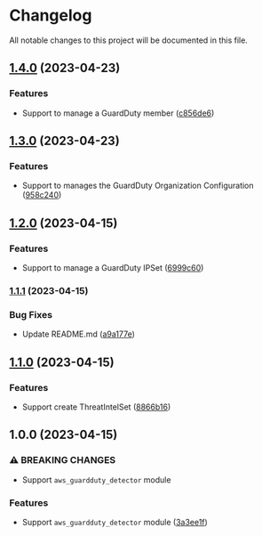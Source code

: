 # Changelog

All notable changes to this project will be documented in this file.

## [1.4.0](https://github.com/aws-ss/terraform-aws-guardduty/compare/v1.3.0...v1.4.0) (2023-04-23)


### Features

* Support to manage a GuardDuty member ([c856de6](https://github.com/aws-ss/terraform-aws-guardduty/commit/c856de662a900f98cd829216ab356e6ee00c453b))

## [1.3.0](https://github.com/aws-ss/terraform-aws-guardduty/compare/v1.2.0...v1.3.0) (2023-04-23)


### Features

* Support to manages the GuardDuty Organization Configuration ([958c240](https://github.com/aws-ss/terraform-aws-guardduty/commit/958c240a9f3f17c20e16a89496076d4c627ad0f0))

## [1.2.0](https://github.com/aws-ss/terraform-aws-guardduty/compare/v1.1.1...v1.2.0) (2023-04-15)


### Features

* Support to manage a GuardDuty IPSet ([6999c60](https://github.com/aws-ss/terraform-aws-guardduty/commit/6999c607a2f882866d4f1691d752bb710e9456f1))

### [1.1.1](https://github.com/aws-ss/terraform-aws-guardduty/compare/v1.1.0...v1.1.1) (2023-04-15)


### Bug Fixes

* Update README.md ([a9a177e](https://github.com/aws-ss/terraform-aws-guardduty/commit/a9a177ec43485db4dfa3cdf9e479afdef8fc9a6b))

## [1.1.0](https://github.com/aws-ss/terraform-aws-guardduty/compare/v1.0.0...v1.1.0) (2023-04-15)


### Features

* Support create ThreatIntelSet ([8866b16](https://github.com/aws-ss/terraform-aws-guardduty/commit/8866b1648fecb70911c6de62020d17417159d23c))

## 1.0.0 (2023-04-15)


### ⚠ BREAKING CHANGES

* Support `aws_guardduty_detector` module

### Features

* Support `aws_guardduty_detector` module ([3a3ee1f](https://github.com/aws-ss/terraform-aws-guardduty/commit/3a3ee1f5885be89d36df19286c7059f502940885))
